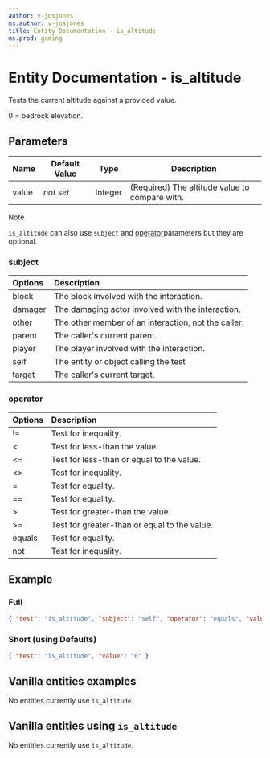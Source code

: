 ```yaml
---
author: v-josjones
ms.author: v-josjones
title: Entity Documentation - is_altitude
ms.prod: gaming
---
```


# Entity Documentation - is_altitude

Tests the current altitude against a provided value.

0 = bedrock elevation.

## Parameters

|Name |Default Value  |Type  |Description  |
|---------|---------|---------|---------|
|value |*not set* |Integer |(Required) The altitude value to compare with. |

>[!Note]
>`is_altitude` can also use `subject` and [operator](../Definitions/NestedTables/operator.md)parameters but they are optional.

### subject

| Options| Description |
|:-----------|:-----------|
| block| The block involved with the interaction. |
| damager| The damaging actor involved with the interaction. |
| other| The other member of an interaction, not the caller. |
| parent| The caller's current parent. |
| player| The player involved with the interaction. |
| self| The entity or object calling the test |
| target| The caller's current target. |

### operator

| Options| Description |
|:-----------|:-----------|
| !=| Test for inequality. |
| <| Test for less-than the value. |
| <=| Test for less-than or equal to the value. |
| <>| Test for inequality. |
| =| Test for equality. |
| ==| Test for equality. |
| >| Test for greater-than the value. |
| >=| Test for greater-than or equal to the value. |
| equals| Test for equality. |
| not| Test for inequality. |

## Example

### Full

```json
{ "test": "is_altitude", "subject": "self", "operator": "equals", "value": "0" }
```

### Short (using Defaults)

```json
{ "test": "is_altitude", "value": "0" }
```

## Vanilla entities examples

No entities currently use `is_altitude`.

## Vanilla entities using `is_altitude`

No entities currently use `is_altitude`.
